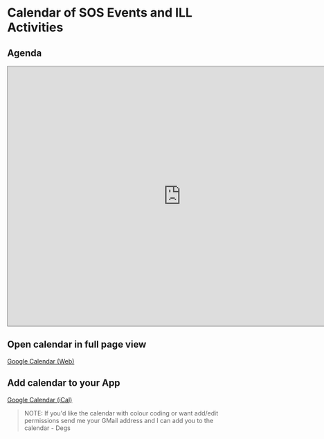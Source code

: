 # Calendar of SOS Events and ILL Activities

## Agenda
<div><iframe src="https://calendar.google.com/calendar/embed?height=600&amp;wkst=2&amp;bgcolor=%23ffffff&amp;ctz=UTC&amp;src=cGpnaDBkNTQ1aTVwZ3BpcmQ5MWphOHFvaDRAZ3JvdXAuY2FsZW5kYXIuZ29vZ2xlLmNvbQ&amp;color=%23B39DDB&amp;mode=AGENDA&amp;hl=en_GB&amp;showTitle=1" style="border:solid 1px #777" width="800" height="600" frameborder="0" scrolling="no"></iframe></div>

## Open calendar in full page view
[Google Calendar (Web)](https://calendar.google.com/calendar/embed?src=pjgh0d545i5pgpird91ja8qoh4%40group.calendar.google.com)

## Add calendar to your App
[Google Calendar (iCal)](https://calendar.google.com/calendar/ical/pjgh0d545i5pgpird91ja8qoh4%40group.calendar.google.com/public/basic.ics)

> NOTE: If you'd like the calendar with colour coding or want add/edit permissions send me your GMail address and I can add you to the calendar - Degs